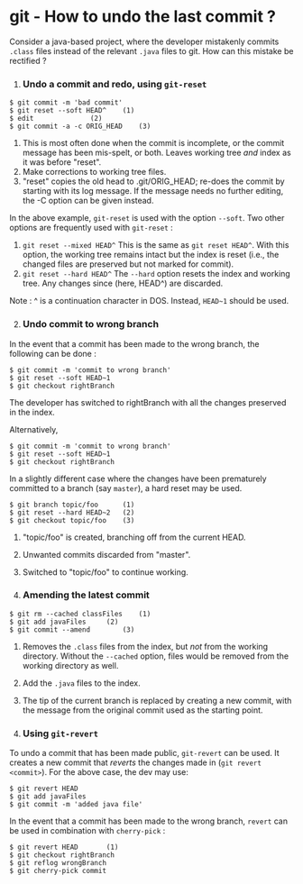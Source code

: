 # git - How to undo the last commit ?

Consider a java-based project, where the developer mistakenly commits `.class` files instead of the relevant `.java` files to git. How can this mistake be rectified ? 

1. ### Undo a commit and redo, using `git-reset`
```
$ git commit -m 'bad commit'
$ git reset --soft HEAD^	(1)
$ edit				(2)
$ git commit -a -c ORIG_HEAD	(3)
```

1. This is most often done when the commit is incomplete, or the commit message has been mis-spelt, or both. Leaves working tree *and* index as it was before "reset".
2. Make corrections to working tree files.
3. "reset" copies the old head to .git/ORIG\_HEAD; re-does the commit by starting with its log message. If the message needs no further editing, the -C option can be given instead.

In the above example, `git-reset` is used with the option `--soft`. Two other options are frequently used with `git-reset` : 
1. `git reset --mixed HEAD^`
This is the same as `git reset HEAD^`. With this option, the working tree remains intact but the index is reset (i.e., the changed files are preserved but not marked for commit). 
2. `git reset --hard HEAD^`
The `--hard` option resets the index and working tree. Any changes since <commit> (here, HEAD^) are discarded.

Note : ^ is a continuation character in DOS. Instead, `HEAD~1` should be used.

2. ### Undo commit to wrong branch
In the event that a commit has been made to the wrong branch, the following can be done : 
```
$ git commit -m 'commit to wrong branch'
$ git reset --soft HEAD~1
$ git checkout rightBranch
```
The developer has switched to rightBranch with all the changes preserved in the index. 

Alternatively,
```
$ git commit -m 'commit to wrong branch'
$ git reset --soft HEAD~1
$ git checkout rightBranch
```

In a slightly different case where the changes have been prematurely committed to a branch (say `master`), a hard reset may be used.
```
$ git branch topic/foo		(1)
$ git reset --hard HEAD~2	(2)
$ git checkout topic/foo	(3)
```
1. "topic/foo" is created, branching off from the current HEAD.
2. Unwanted commits discarded from "master".
3. Switched to "topic/foo" to continue working.

3. ### Amending the latest commit
```
$ git rm --cached classFiles	(1)
$ git add javaFiles		(2)
$ git commit --amend		(3)
```
1. Removes the `.class` files from the index, but *not* from the working directory. Without the `--cached` option, files would be removed from the working directory as well.
2. Add the `.java` files to the index.
3. The tip of the current branch is replaced by creating a new commit, with the message from the original commit used as the starting point.

4. ### Using `git-revert`
To undo a commit that has been made public, `git-revert` can be used. It creates a new commit that *reverts* the changes made in <commit> (`git revert <commit>`). For the above case, the dev may use: 
```
$ git revert HEAD			
$ git add javaFiles			
$ git commit -m 'added java file'	
```

In the event that a commit has been made to the wrong branch, `revert` can be used in combination with `cherry-pick` : 
```
$ git revert HEAD		(1)
$ git checkout rightBranch
$ git reflog wrongBranch
$ git cherry-pick commit
```

